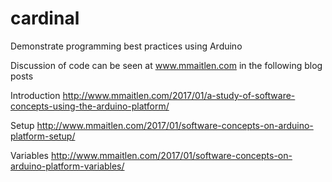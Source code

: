 # cardinal
Demonstrate programming best practices using Arduino

Discussion of code can be seen at www.mmaitlen.com in the following blog posts

Introduction
http://www.mmaitlen.com/2017/01/a-study-of-software-concepts-using-the-arduino-platform/

Setup
http://www.mmaitlen.com/2017/01/software-concepts-on-arduino-platform-setup/

Variables
http://www.mmaitlen.com/2017/01/software-concepts-on-arduino-platform-variables/
